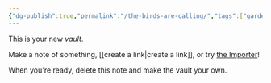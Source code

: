 ```yaml
---
{"dg-publish":true,"permalink":"/the-birds-are-calling/","tags":["gardenEntry"],"noteIcon":""}
---
```


This is your new *vault*.

Make a note of something, [[create a link\|create a link]], or try [the Importer](https://help.obsidian.md/Plugins/Importer)!

When you're ready, delete this note and make the vault your own.